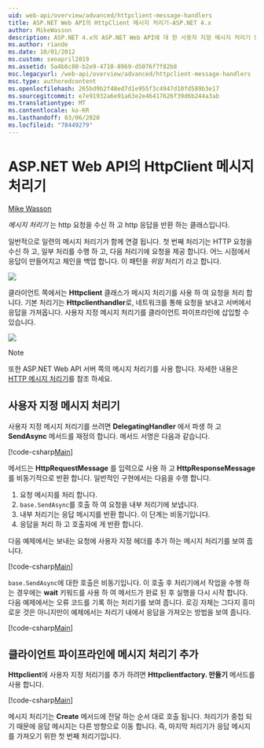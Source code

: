 ```yaml
---
uid: web-api/overview/advanced/httpclient-message-handlers
title: ASP.NET Web API의 HttpClient 메시지 처리기-ASP.NET 4.x
author: MikeWasson
description: ASP.NET 4.x의 ASP.NET Web API에 대 한 사용자 지정 메시지 처리기 만들기
ms.author: riande
ms.date: 10/01/2012
ms.custom: seoapril2019
ms.assetid: 5a4b6c80-b2e9-4710-8969-d5076f7f82b8
msc.legacyurl: /web-api/overview/advanced/httpclient-message-handlers
msc.type: authoredcontent
ms.openlocfilehash: 265bd9b2f48ed7d1e955f3c4947d10fd589b3e17
ms.sourcegitcommit: e7e91932a6e91a63e2e46417626f39d6b244a3ab
ms.translationtype: MT
ms.contentlocale: ko-KR
ms.lasthandoff: 03/06/2020
ms.locfileid: "78449279"
---
```

# <a name="httpclient-message-handlers-in-aspnet-web-api"></a>ASP.NET Web API의 HttpClient 메시지 처리기

[Mike Wasson](https://github.com/MikeWasson)

*메시지 처리기* 는 http 요청을 수신 하 고 http 응답을 반환 하는 클래스입니다.

일반적으로 일련의 메시지 처리기가 함께 연결 됩니다. 첫 번째 처리기는 HTTP 요청을 수신 하 고, 일부 처리를 수행 하 고, 다음 처리기에 요청을 제공 합니다. 어느 시점에서 응답이 만들어지고 체인을 백업 합니다. 이 패턴을 *위임* 처리기 라고 합니다.

![](httpclient-message-handlers/_static/image1.png)

클라이언트 쪽에서는 **Httpclient** 클래스가 메시지 처리기를 사용 하 여 요청을 처리 합니다. 기본 처리기는 **Httpclienthandler**로, 네트워크를 통해 요청을 보내고 서버에서 응답을 가져옵니다. 사용자 지정 메시지 처리기를 클라이언트 파이프라인에 삽입할 수 있습니다.

![](httpclient-message-handlers/_static/image2.png)

> [!NOTE]
> 또한 ASP.NET Web API 서버 쪽의 메시지 처리기를 사용 합니다. 자세한 내용은 [HTTP 메시지 처리기](http-message-handlers.md)를 참조 하세요.

## <a name="custom-message-handlers"></a>사용자 지정 메시지 처리기

사용자 지정 메시지 처리기를 쓰려면 **DelegatingHandler** 에서 파생 하 고 **SendAsync** 메서드를 재정의 합니다. 메서드 서명은 다음과 같습니다.

[!code-csharp[Main](httpclient-message-handlers/samples/sample1.cs)]

메서드는 **HttpRequestMessage** 를 입력으로 사용 하 고 **HttpResponseMessage**를 비동기적으로 반환 합니다. 일반적인 구현에서는 다음을 수행 합니다.

1. 요청 메시지를 처리 합니다.
2. `base.SendAsync`를 호출 하 여 요청을 내부 처리기에 보냅니다.
3. 내부 처리기는 응답 메시지를 반환 합니다. 이 단계는 비동기입니다.
4. 응답을 처리 하 고 호출자에 게 반환 합니다.

다음 예제에서는 보내는 요청에 사용자 지정 헤더를 추가 하는 메시지 처리기를 보여 줍니다.

[!code-csharp[Main](httpclient-message-handlers/samples/sample2.cs)]

`base.SendAsync`에 대한 호출은 비동기입니다. 이 호출 후 처리기에서 작업을 수행 하는 경우에는 **wait** 키워드를 사용 하 여 메서드가 완료 된 후 실행을 다시 시작 합니다. 다음 예제에서는 오류 코드를 기록 하는 처리기를 보여 줍니다. 로깅 자체는 그다지 흥미로운 것은 아니지만이 예제에서는 처리기 내에서 응답을 가져오는 방법을 보여 줍니다.

[!code-csharp[Main](httpclient-message-handlers/samples/sample3.cs?highlight=10,13)]

## <a name="adding-message-handlers-to-the-client-pipeline"></a>클라이언트 파이프라인에 메시지 처리기 추가

**Httpclient**에 사용자 지정 처리기를 추가 하려면 **Httpclientfactory. 만들기** 메서드를 사용 합니다.

[!code-csharp[Main](httpclient-message-handlers/samples/sample4.cs)]

메시지 처리기는 **Create** 메서드에 전달 하는 순서 대로 호출 됩니다. 처리기가 중첩 되기 때문에 응답 메시지는 다른 방향으로 이동 합니다. 즉, 마지막 처리기가 응답 메시지를 가져오기 위한 첫 번째 처리기입니다.
